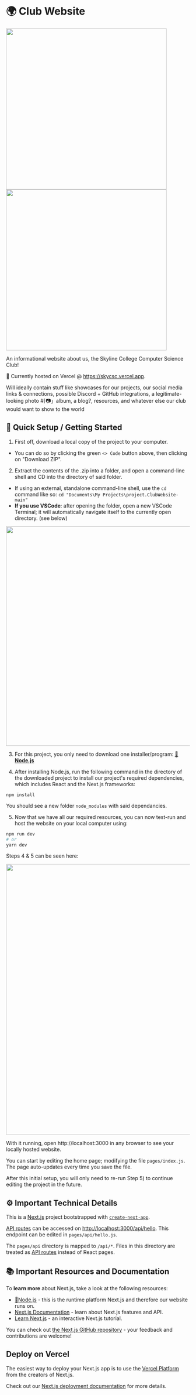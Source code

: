 # 🌍 Club Website

<img src="https://github.com/Skyline-College-Computer-Science-Club/.github/blob/main/assets/tutorial_media/project.ClubWebsite/site_preview.gif" width=440></img>
<img src="https://media.discordapp.net/attachments/1147427497290506332/1155458898183061595/Image_9-24-23_at_4.00_AM.jpeg" width=440></img>

An informational website about us, the Skyline College Computer Science Club!

🔗 Currently hosted on Vercel @ https://skycsc.vercel.app.

Will ideally contain stuff like showcases for our projects, our social media links & connections, possible Discord + GitHub integrations, a legitimate-looking photo #⌈📷」album, a blog?, resources, and whatever else our club would want to show to the world

## 🔰 Quick Setup / Getting Started

1) First off, download a local copy of the project to your computer. 
* You can do so by clicking the green `<> Code` button above, then clicking on "Download ZIP".

2) Extract the contents of the .zip into a folder, and open a command-line shell and CD into the directory of said folder.
* If using an external, standalone command-line shell, use the `cd` command like so: `cd "Documents\My Projects\project.ClubWebsite-main"`
* **If you use VSCode**: after opening the folder, open a new VSCode Terminal; it will automatically navigate itself to the currently open directory. (see below)
  
<img src="https://github.com/Skyline-College-Computer-Science-Club/.github/blob/main/assets/tutorial_media/project.ClubWebsite/open_folder_and_terminal.gif" width=600></img>

3) For this project, you only need to download one installer/program: **[📘Node.js](https://nodejs.org/en)**

4) After installing Node.js, run the following command in the directory of the downloaded project to install our project's required dependencies, which includes React and the Next.js frameworks:
```
npm install
```
You should see a new folder `node_modules` with said dependancies.

5) Now that we have all our required resources, you can now test-run and host the website on your local computer using:
```bash
npm run dev
# or
yarn dev
```

Steps 4 & 5 can be seen here:

<img src="https://github.com/Skyline-College-Computer-Science-Club/.github/blob/main/assets/tutorial_media/project.ClubWebsite/npm_install_and_run.gif" width=740></img>

With it running, open http://localhost:3000 in any browser to see your locally hosted website.

You can start by editing the home page; modifying the file `pages/index.js`. The page auto-updates every time you save the file.

After this initial setup, you will only need to re-run Step 5) to continue editing the project in the future.

## ⚙️ Important Technical Details

This is a [Next.js](https://nextjs.org/) project bootstrapped with [`create-next-app`](https://github.com/vercel/next.js/tree/canary/packages/create-next-app).

[API routes](https://nextjs.org/docs/api-routes/introduction) can be accessed on [http://localhost:3000/api/hello](http://localhost:3000/api/hello). This endpoint can be edited in `pages/api/hello.js`.

The `pages/api` directory is mapped to `/api/*`. Files in this directory are treated as [API routes](https://nextjs.org/docs/api-routes/introduction) instead of React pages.

## 📚 Important Resources and Documentation

To **learn more** about Next.js, take a look at the following resources:

- [📘Node.js](https://nodejs.org/en) - this is the runtime platform Next.js and therefore our website runs on.
- [Next.js Documentation](https://nextjs.org/docs) - learn about Next.js features and API.
- [Learn Next.js](https://nextjs.org/learn) - an interactive Next.js tutorial.

You can check out [the Next.js GitHub repository](https://github.com/vercel/next.js/) - your feedback and contributions are welcome!

## Deploy on Vercel

The easiest way to deploy your Next.js app is to use the [Vercel Platform](https://vercel.com/new?utm_medium=default-template&filter=next.js&utm_source=create-next-app&utm_campaign=create-next-app-readme) from the creators of Next.js.

Check out our [Next.js deployment documentation](https://nextjs.org/docs/deployment) for more details.

